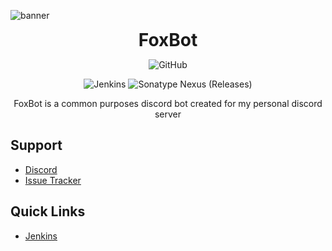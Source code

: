 ![banner](https://cdn.nat.gg/img/foxbot_banner.png)

<div align="center">
<h1 style="margin: 0;font-weight: 700;font-family:-apple-system,BlinkMacSystemFont,Segoe UI,Helvetica,Arial,sans-serif,Apple Color Emoji,Segoe UI Emoji">FoxBot</h1>

![GitHub](https://img.shields.io/github/license/NATroutter/FoxBot?style=for-the-badge)

![Jenkins](https://img.shields.io/jenkins/build?jobUrl=https%3A%2F%2Fhub.nat.gg%2Fjenkins%2Fjob%2FFoxBot%2F&style=for-the-badge)
![Sonatype Nexus (Releases)](https://img.shields.io/nexus/r/fi.natroutter/foxbot?server=https%3A%2F%2Fhub.nat.gg%2Fnexus%2F&style=for-the-badge&label=Version)

FoxBot is a common purposes discord bot created for my personal discord server

</div>

## Support
- [Discord](https://discord.nat.gg/)
- [Issue Tracker](https://github.com/NATroutter/FoxBot/issues)

## Quick Links
- [Jenkins](https://hub.nat.gg/jenkins/job/FoxBot/)


